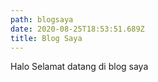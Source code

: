 ```yaml
---
path: blogsaya
date: 2020-08-25T18:53:51.689Z
title: Blog Saya
---
```

Halo Selamat datang di blog saya